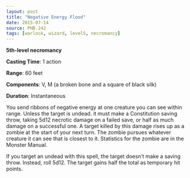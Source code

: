 ```yaml
---
layout: post
title: "Negative Energy Flood"
date: 2015-07-14
source: PHB.242
tags: [warlock, wizard, level5, necromancy]
---
```


**5th-level necromancy**

**Casting Time**: 1 action

**Range**: 60 feet

**Components**: V, M (a broken bone and a square of black silk)

**Duration**: Instantaneous

You send ribbons of negative energy at one creature you can see within range. Unless the target is undead. it must make a Constitution saving throw, taking 5d12 necrotic
damage on a failed save, or half as much damage on a successful one. A target killed by this damage rises up as a zombie at the start of your next turn. The zombie
pursues whatever creature it can see that is closest to it. Statistics for the zombie are in the Monster Manual.

If you target an undead with this spell, the target doesn’t make a saving throw. Instead, roll 5d12. The target gains half the total as temporary hit points.